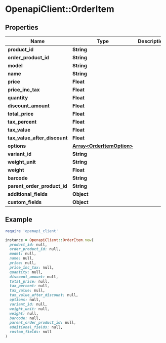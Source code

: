 # OpenapiClient::OrderItem

## Properties

| Name | Type | Description | Notes |
| ---- | ---- | ----------- | ----- |
| **product_id** | **String** |  | [optional] |
| **order_product_id** | **String** |  | [optional] |
| **model** | **String** |  | [optional] |
| **name** | **String** |  | [optional] |
| **price** | **Float** |  | [optional] |
| **price_inc_tax** | **Float** |  | [optional] |
| **quantity** | **Float** |  | [optional] |
| **discount_amount** | **Float** |  | [optional] |
| **total_price** | **Float** |  | [optional] |
| **tax_percent** | **Float** |  | [optional] |
| **tax_value** | **Float** |  | [optional] |
| **tax_value_after_discount** | **Float** |  | [optional] |
| **options** | [**Array&lt;OrderItemOption&gt;**](OrderItemOption.md) |  | [optional] |
| **variant_id** | **String** |  | [optional] |
| **weight_unit** | **String** |  | [optional] |
| **weight** | **Float** |  | [optional] |
| **barcode** | **String** |  | [optional] |
| **parent_order_product_id** | **String** |  | [optional] |
| **additional_fields** | **Object** |  | [optional] |
| **custom_fields** | **Object** |  | [optional] |

## Example

```ruby
require 'openapi_client'

instance = OpenapiClient::OrderItem.new(
  product_id: null,
  order_product_id: null,
  model: null,
  name: null,
  price: null,
  price_inc_tax: null,
  quantity: null,
  discount_amount: null,
  total_price: null,
  tax_percent: null,
  tax_value: null,
  tax_value_after_discount: null,
  options: null,
  variant_id: null,
  weight_unit: null,
  weight: null,
  barcode: null,
  parent_order_product_id: null,
  additional_fields: null,
  custom_fields: null
)
```

